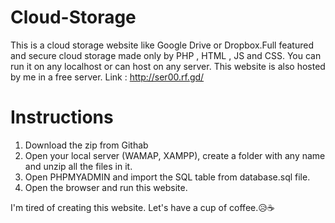 # Cloud-Storage
This is a cloud storage website like Google Drive or Dropbox.Full featured and secure cloud storage made only by PHP , HTML , JS and CSS. You can run it on any localhost or can host on any server. This website is also hosted by me in a free server. Link : http://ser00.rf.gd/
# Instructions

1. Download the zip from Githab
2. Open your local server (WAMAP, XAMPP), create a folder with any name and unzip all the files in it.
4. Open PHPMYADMIN and import the SQL table from database.sql file.
5. Open the browser and run this website.

I'm tired of creating this website. Let's have a cup of coffee.😥☕
